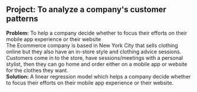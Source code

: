 ## Project: To analyze a company's customer patterns
**Problem:** To help a company decide whether to focus their efforts on their mobile app experience or their website 
<br /> The Ecommerce company is based in New York City that sells clothing online but they also have an in-store style and clothing advice sessions. 
Customers come in to the store, have sessions/meetings with a personal stylist, then they can go home and order either on a mobile app or website for the clothes they want.
<br /> **Solution:** A linear regression model which helps a company decide whether to focus their efforts on their mobile app experience or their website. 

